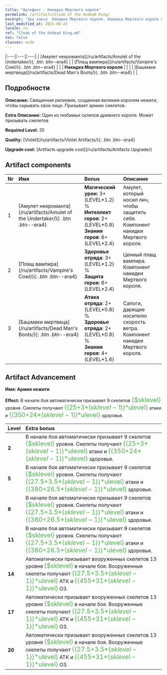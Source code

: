 ```yaml
---
title: "Артефакт - Накидка Мертвого короля"
permalink: /artifacts/Cloak of the Undead King/
excerpt: "Эра хаоса  Накидка Мертвого короля. Накидка Мертвого короля Священная реликвия, созданная великим королем нежити, чтобы скрывать свое лицо. Призывает армию скелетов."
last_modified_at: 2021-04-23
locale: ru
ref: "Cloak of the Undead King.md"
toc: false
classes: wide
---
```


  |:---:|:---:|:---:| 
  | [Амулет некроманта](/ru/artifacts/Amulet of the Undertaker/){: .btn .btn--era4} |   | [Плащ вампира](/ru/artifacts/Vampire's Cowl/){: .btn .btn--era4} | 
  |   | **Накидка Мертвого короля** |  | 
  |   | [Башмаки мертвеца](/ru/artifacts/Dead Man's Boots/){: .btn .btn--era4} |   | 


## Подробности

 **Описание:** Священная реликвия, созданная великим королем нежити, чтобы скрывать свое лицо. Призывает армию скелетов.

 **Extra Описание:** Один из любимых склепов древнего короля. Может призывать скелетов

 **Required Level:** 35

 **Quality:** [Violet](/ru/artifacts/Violet Artifacts/){: .btn .btn--era4}

 **Upgrade cost:** [Artifacts upgrade cost](/ru/artifacts/Artifacts Upgrade/)



## Artifact components

  | Nr |    Имя    |   Bonus | Описание | 
  |:---|:-----------|:--------|:------------| 
  | 1 | [Амулет некроманта](/ru/artifacts/Amulet of the Undertaker/){: .btn .btn--era4} | **Магический урон**: 3+(LEVEL\*1.2) %<br/>**Интеллект героя**: 2+(LEVEL\*0.8)<br/>**Знания героя**: 6+(LEVEL\*2.4) | Амулет, который носил лич, чтобы защитить себя. Компонент накидки Мертвого короля. | 
  | 2 | [Плащ вампира](/ru/artifacts/Vampire's Cowl/){: .btn .btn--era4} | **Здоровье отряда**: 3+(LEVEL\*1.2) %<br/>**Защита героя**: 6+(LEVEL\*2.4) | Ценный плащ вампира. Компонент накидки Мертвого короля. | 
  | 3 | [Башмаки мертвеца](/ru/artifacts/Dead Man's Boots/){: .btn .btn--era4} | **Атака отряда**: 2+(LEVEL\*0.8) %<br/>**Здоровье отряда**: 2+(LEVEL\*0.8) %<br/>**Знания героя**: 4+(LEVEL\*1.6) | Сапоги, дарящие носителю скорость ветра. Компонент накидки Мертвого короля. | 


## Artifact Advancement

 **Имя: Армия нежити**

 **Effect:** В начале боя автоматически призывает 9 скелетов <span style="color: #48b946;font-size:20px">{$sklevel}</span> уровня. Скелеты получают <span style="color: #48b946;font-size:20px">{(25+3*($sklevel-1))*$ulevel}</span> атаки и <span style="color: #48b946;font-size:20px">{(350+24*($sklevel-1))*$ulevel}</span> здоровья.

  |  Level  |    Extra bonus  | 
  |:--------|:----------------| 
  | **2** | В начале боя автоматически призывает 9 скелетов <span style="color: #48b946;font-size:20px">{$sklevel}</span> уровня. Скелеты получают <span style="color: #48b946;font-size:20px">{(25+3*($sklevel-1))*$ulevel}</span> атаки и <span style="color: #48b946;font-size:20px">{(350+24*($sklevel-1))*$ulevel}</span> здоровья. | 
  | **5** | В начале боя автоматически призывает 9 скелетов <span style="color: #48b946;font-size:20px">{$sklevel}</span> уровня. Скелеты получают <span style="color: #48b946;font-size:20px">{(27.5+3.5*($sklevel-1))*$ulevel}</span> атаки и <span style="color: #48b946;font-size:20px">{(380+26.5*($sklevel-1))*$ulevel}</span> здоровья. | 
  | **8** | В начале боя автоматически призывает 9 скелетов <span style="color: #48b946;font-size:20px">{$sklevel}</span> уровня. Скелеты получают <span style="color: #48b946;font-size:20px">{(27.5+3.5*($sklevel-1))*$ulevel}</span> атаки и <span style="color: #48b946;font-size:20px">{(380+26.5*($sklevel-1))*$ulevel}</span> здоровья. | 
  | **11** | В начале боя автоматически призывает 9 скелетов <span style="color: #48b946;font-size:20px">{$sklevel}</span> уровня. Скелеты получают <span style="color: #48b946;font-size:20px">{(27.5+3.5*($sklevel-1))*$ulevel}</span> атаки и <span style="color: #48b946;font-size:20px">{(380+26.5*($sklevel-1))*$ulevel}</span> здоровья. | 
  | **14** | Автоматически призывает вооруженных скелетов 13 уровня <span style="color: #48b946;font-size:20px">{$sklevel}</span> в начале боя. Вооруженные скелеты получают <span style="color: #48b946;font-size:20px">{(27.5+3.5*($sklevel-1))*$ulevel}</span> АТК и <span style="color: #48b946;font-size:20px">{(455+31*($sklevel-1))*$ulevel}</span> ОЗ. | 
  | **17** | Автоматически призывает вооруженных скелетов 13 уровня <span style="color: #48b946;font-size:20px">{$sklevel}</span> в начале боя. Вооруженные скелеты получают <span style="color: #48b946;font-size:20px">{(27.5+3.5*($sklevel-1))*$ulevel}</span> АТК и <span style="color: #48b946;font-size:20px">{(455+31*($sklevel-1))*$ulevel}</span> ОЗ. | 
  | **20** | Автоматически призывает вооруженных скелетов 13 уровня <span style="color: #48b946;font-size:20px">{$sklevel}</span> в начале боя. Вооруженные скелеты получают <span style="color: #48b946;font-size:20px">{(27.5+3.5*($sklevel-1))*$ulevel}</span> АТК и <span style="color: #48b946;font-size:20px">{(455+31*($sklevel-1))*$ulevel}</span> ОЗ. | 
